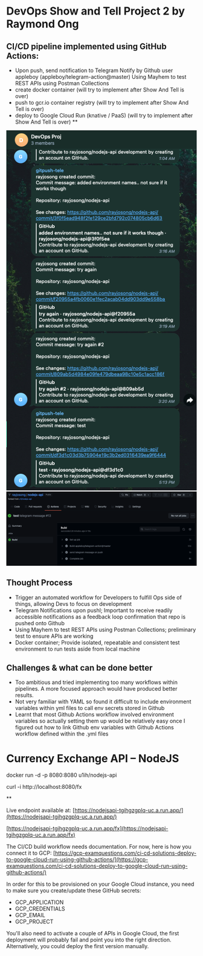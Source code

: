 # DevOps Show and Tell Project 2 by Raymond Ong

## CI/CD pipeline implemented using GitHub Actions:

- Upon push, send notification to Telegram Notify by Github user appleboy (appleboy/telegram-action@master)
  Using Mayhem to test REST APIs using Postman Collections
- create docker container (will try to implement after Show And Tell is over)
- push to gcr.io container registry (will try to implement after Show And Tell is over)
- deploy to Google Cloud Run (knative / PaaS) (will try to implement after Show And Tell is over)
  \*\*

![telegram screenshots](./public/telegram-ss.png)
![github action telegram screenshots](./public/github-actions-telegram-ss.png)

## Thought Process

- Trigger an automated workflow for Developers to fulfill Ops side of things, allowing Devs to focus on development
- Telegram Notifications upon pushl; Important to receive readily accessible notifications as a feedback loop confirmation that repo is pushed onto Github
- Using Mayhem to test REST APIs using Postman Collections; preliminary test to ensure APIs are working
- Docker container; Provide isolated, repeatable and consistent test environment to run tests aside from local machine

## Challenges & what can be done better

- Too ambitious and tried implementing too many workflows within pipelines. A more focused approach would have produced better results.
- Not very familiar with YAML so found it difficult to include environment variables within yml files to call env secrets stored in Github
- Learnt that most Github Actions workflow involved environment variables so actually setting them up would be relatively easy once I figured out how to link Github env variables with Github Actions workflow defined within the .yml files

# Currency Exchange API – NodeJS

docker run -d -p 8080:8080 u1ih/nodejs-api

curl -i http://localhost:8080/fx

\*\*

Live endpoint available at: [https://nodejsapi-tgihgzgplq-uc.a.run.app/](https://nodejsapi-tgihgzgplq-uc.a.run.app/)

[https://nodejsapi-tgihgzgplq-uc.a.run.app/fx](https://nodejsapi-tgihgzgplq-uc.a.run.app/fx)

The CI/CD build workflow needs documentation. For now, here is how you connect it to GCP: [https://gcp-examquestions.com/ci-cd-solutions-deploy-to-google-cloud-run-using-github-actions/](https://gcp-examquestions.com/ci-cd-solutions-deploy-to-google-cloud-run-using-github-actions/)

In order for this to be provisioned on your Google Cloud instance, you need to make sure you create/update these GitHub secrets:

- GCP_APPLICATION
- GCP_CREDENTIALS
- GCP_EMAIL
- GCP_PROJECT

You'll also need to activate a couple of APIs in Google Cloud, the first deployment will probably fail and point you into the right direction. Alternatively, you could deploy the first version manually.
